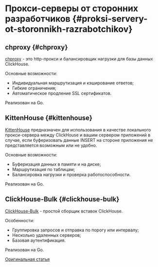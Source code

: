 # Прокси-серверы от сторонних разработчиков {#proksi-servery-ot-storonnikh-razrabotchikov}

## chproxy {#chproxy}

[chproxy](https://github.com/Vertamedia/chproxy) - это http-прокси и балансировщик нагрузки для базы данных ClickHouse.

Основные возможности:

- Индивидуальная маршрутизация и кэширование ответов;
- Гибкие ограничения;
- Автоматическое продление SSL сертификатов.

Реализован на Go.

## KittenHouse {#kittenhouse}

[KittenHouse](https://github.com/VKCOM/kittenhouse) предназначен для использования в качестве локального прокси-сервера между ClickHouse и вашим сервером приложений в случае, если буферизовать данные INSERT на стороне приложения не представляется возможным или не удобно.

Основные возможности:

- Буферизация данных в памяти и на диске;
- Маршрутизация по таблицам;
- Балансировка нагрузки и проверка работоспособности.

Реализован на Go.

## ClickHouse-Bulk {#clickhouse-bulk}

[ClickHouse-Bulk](https://github.com/nikepan/clickhouse-bulk) - простой сборщик вставок ClickHouse.

Особенности:

- Группировка запросов и отправка по порогу или интервалу;
- Несколько удаленных серверов;
- Базовая аутентификация.

Реализован на Go.

[Оригинальная статья](https://clickhouse.tech/docs/ru/interfaces/third-party/proxy/) <!--hide-->
